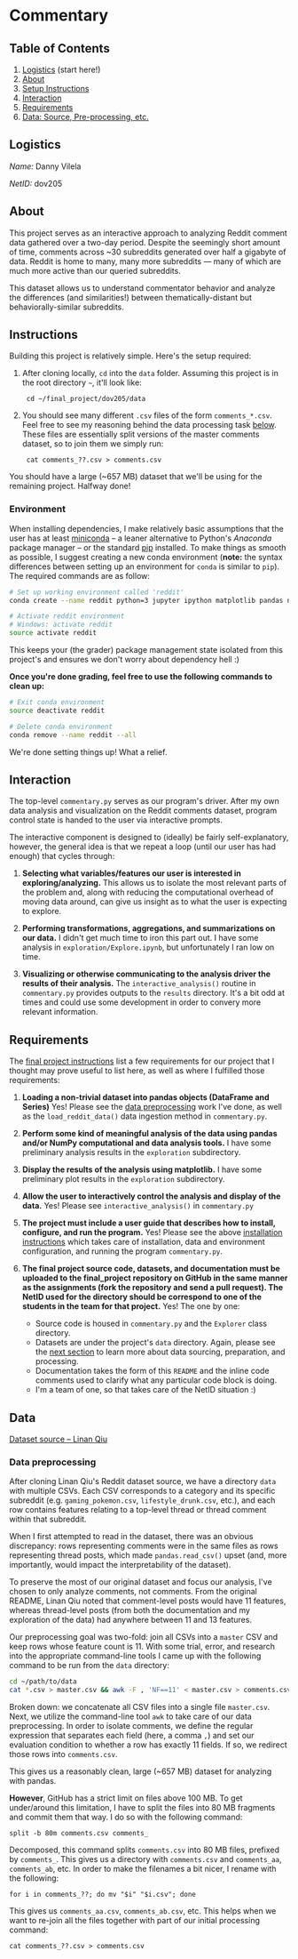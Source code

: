 # Commentary

## Table of Contents
1. [Logistics](#logistics) (start here!)
2. [About](#about)
2. [Setup Instructions](#instructions)
3. [Interaction](#interaction)
4. [Requirements](#requirements)
4. [Data: Source, Pre-processing, etc.](#data)

## Logistics

*Name:* Danny Vilela

*NetID:* dov205

## About

This project serves as an interactive approach to analyzing Reddit comment data gathered over a two-day period. Despite the seemingly short amount of time, comments across ~30 subreddits generated over half a gigabyte of data. Reddit is home to many, many more subreddits — many of which are much more active than our queried subreddits.

This dataset allows us to understand commentator behavior and analyze the differences (and similarities!) between thematically-distant but behaviorally-similar subreddits.

## Instructions

Building this project is relatively simple. Here's the setup required:

1. After cloning locally, `cd` into the `data` folder. Assuming this project is in the root directory `~`, it'll look like:

		cd ~/final_project/dov205/data

2. You should see many different `.csv` files of the form `comments_*.csv`. Feel free to see my reasoning behind the data processing task [below](#data). These files are essentially split versions of the master comments dataset, so to join them we simply run:

		cat comments_??.csv > comments.csv

You should have a large (~657 MB) dataset that we'll be using for the remaining project. Halfway done!

### Environment

When installing dependencies, I make relatively basic assumptions that the user has at least [miniconda](http://conda.pydata.org/miniconda.html) – a leaner alternative to Python's *Anaconda* package manager – or the standard [pip](https://pypi.python.org/pypi/pip) installed. To make things as smooth as possible, I suggest creating a new conda environment (**note:** the syntax differences between setting up an environment for `conda` is similar to `pip`). The required commands are as follow:

```bash
# Set up working environment called 'reddit'
conda create --name reddit python=3 jupyter ipython matplotlib pandas numpy

# Activate reddit environment
# Windows: activate reddit
source activate reddit
```

This keeps your (the grader) package management state isolated from this project's and ensures we don't worry about dependency hell :)

**Once you're done grading, feel free to use the following commands to clean up:**

```bash
# Exit conda environment
source deactivate reddit

# Delete conda environment
conda remove --name reddit --all
```

We're done setting things up! What a relief.

## Interaction

The top-level `commentary.py` serves as our program's driver. After my own data analysis and visualization on the Reddit comments dataset, program control state is handed to the user via interactive prompts.

The interactive component is designed to (ideally) be fairly self-explanatory, however, the general idea is that we repeat a loop (until our user has had enough) that cycles through:

1. **Selecting what variables/features our user is interested in exploring/analyzing.** This allows us to isolate the most relevant parts of the problem and, along with reducing the computational overhead of moving data around, can give us insight as to what the user is expecting to explore.

2. **Performing transformations, aggregations, and summarizations on our data.** I didn't get much time to iron this part out. I have some analysis in `exploration/Explore.ipynb`, but unfortunately I ran low on time.

3. **Visualizing or otherwise communicating to the analysis driver the results of their analysis.** The `interactive_analysis()` routine in `commentary.py` provides outputs to the `results` directory. It's a bit odd at times and could use some development in order to convery more relevant information.

## Requirements

The [final project instructions](https://docs.google.com/document/d/1y-bkl-7pmlv1KN6yaMCInSWyoeINH39ZWzlDjT0cvnU/edit#) list a few requirements for our project that I thought may prove useful to list here, as well as where I fulfilled those requirements:

1. **Loading a non-trivial dataset into pandas objects (DataFrame and Series)** Yes! Please see the [data preprocessing](#data) work I've done, as well as the `load_reddit_data()` data ingestion method in `commentary.py`.

2. **Perform some kind of meaningful analysis of the data using pandas and/or NumPy computational and data analysis tools.** I have some preliminary analysis results in the `exploration` subdirectory.

3. **Display the results of the analysis using matplotlib.** I have some preliminary plot results in the `exploration` subdirectory.

4. **Allow the user to interactively control the analysis and display of the data.** Yes! Please see `interactive_analysis()` in `commentary.py`

5. **The project must include a user guide that describes how to install, configure, and run the program.** Yes! Please see the above [installation instructions](#instructions) which takes care of installation, data and environment configuration, and running the program `commentary.py`.

6. **The final project source code, datasets, and documentation must be uploaded to the final_project repository on GitHub in the same manner as the assignments (fork the repository and send a pull request). The NetID used for the directory should be correspond to one of the students in the team for that project.** Yes! The one by one: 

	- Source code is housed in `commentary.py` and the `Explorer` class directory. 
	- Datasets are under the project's `data` directory. Again, please see the [next section](#data) to learn more about data sourcing, preparation, and processing.
	- Documentation takes the form of this `README` and the inline code comments used to clarify what any particular code block is doing.
	- I'm a team of one, so that takes care of the NetID situation :)

## Data

[Dataset source – Linan Qiu](https://github.com/linanqiu/reddit-dataset)

### Data preprocessing

After cloning Linan Qiu's Reddit dataset source, we have a directory `data` with multiple CSVs. Each CSV corresponds to a category and its specific subreddit (e.g. `gaming_pokemon.csv`, `lifestyle_drunk.csv`, etc.), and each row contains features relating to a top-level thread or thread comment within that subreddit.

When I first attempted to read in the dataset, there was an obvious discrepancy: rows representing comments were in the same files as rows representing thread posts, which made `pandas.read_csv()` upset (and, more importantly, would impact the interpretability of the dataset).

To preserve the most of our original dataset and focus our analysis, I've chosen to only analyze comments, not comments. From the original README, Linan Qiu noted that comment-level posts would have 11 features, whereas thread-level posts (from both the documentation and my exploration of the data) had anywhere between 11 and 13 features.

Our preprocessing goal was two-fold: join all CSVs into a `master` CSV and keep rows whose feature count is 11. With some trial, error, and research into the appropriate command-line tools I came up with the following command to be run from the `data` directory:

```bash
cd ~/path/to/data
cat *.csv > master.csv && awk -F , 'NF==11' < master.csv > comments.csv
```

Broken down: we concatenate all CSV files into a single file `master.csv`. Next, we utilize the command-line tool `awk` to take care of our data preprocessing. In order to isolate comments, we define the regular expression that separates each field (here, a comma `,`) and set our evaluation condition to whether a row has exactly 11 fields. If so, we redirect those rows into `comments.csv`.

This gives us a reasonably clean, large (~657 MB) dataset for analyzing with pandas.

**However**, GitHub has a strict limit on files above 100 MB. To get under/around this limitation, I have to split the files into 80 MB fragments and commit them that way. I do so with the following command:

	split -b 80m comments.csv comments_
	
Decomposed, this command splits `comments.csv` into 80 MB files, prefixed by `comments_`. This gives us a directory with `comments.csv` and `comments_aa`, `comments_ab`, etc. In order to make the filenames a bit nicer, I rename with the following:

	for i in comments_??; do mv "$i" "$i.csv"; done

This gives us `comments_aa.csv`, `comments_ab.csv`, etc. This helps when we want to re-join all the files together with part of our initial processing command:

	cat comments_??.csv > comments.csv

